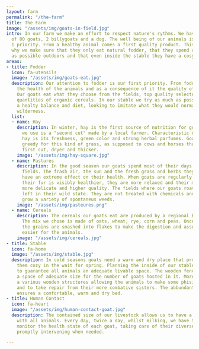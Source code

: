 ```yaml
---
layout: farm
permalink: "/the-farm"
title: The Farm
image: "/assets/img/goats-in-field.jpg"
intro: In our farm we make an effort to respect nature's rythms. We have a livestock
  of 80 goats, 2 billygoats and a dog. The well being of our animals is our number
  1 priority. From a healthy animal comes a first quality product. This is the reason
  why we make sure that they only eat natural fodder, that they spend as much time
  as possible outdoors and that even inside the stable they have a cosy space.
areas:
- title: Fodder
  icon: fa-utensils
  image: "/assets/img/goats-eat.jpg"
  description: Our attention to fodder is our first priority. From fodder depends
    the health of the animals and as a consequence of it the quality of the milk.
    Our goats eat what they choose from the fields, top quality selected hay and small
    quantities of organic cereals. In our stable we try as much as possible to mantain
    a healty balance and diet, looking to imitate what they would normally eat in
    wilderness.
  list:
  - name: Hay
    description: In winter, hay is the first source of nutrition for goats. The hay
      we use is a "second cut" made by a local farmer. Characteristic of second cut
      hay is its freshness, green color and strong herbal parfumes. Goats are extremely
      greedy for this kind of grass, as supposed to cows and horses that prefer the
      first cut, dryer and thicker.
    image: "/assets/img/hay-square.jpg"
  - name: Pastures
    description: In the good season our goats spend most of their days in the open
      fields. The frash air, the sun and the fresh grass and herbs they find around
      have an extreme effect on their health. When goats are regularly in the fields
      their fur is visibly healthier, they are more relaxed and their milk is of a
      more delicate and higher quality. The fields where our goats roam around are
      left in their wild state. They are not treated with chemicals and they only
      grow a variety of spontaneus weeds.
    image: "/assets/img/pasteures.png"
  - name: Cereals
    description: The cereals our goats eat are produced by a regional Bio Land farm.
      The mix we chose is made of oats, wheat, rye, corn and peas. Once harvested,
      the grains are smashed into flakes to make the digestion and assumption of nutritives
      easier for the animals.
    image: "/assets/img/cereals.jpg"
- title: Stable
  icon: fa-home
  image: "/assets/img/stable.jpg"
  description: In cold seasons goats need a warm and dry place that protects and keeps
    them cozy in the wait for spring. Planning the inside of our stable we made sure
    to guarantee all animals an adequate livable space. The wooden fences delimit
    a space of adequate size for the number of goats hosted in it. Moreover, we build
    a various wooden structures allowing the animals to make some phisical excercise
    and to take repair from their more combative sisters. The abbundant use of straw
    ensures a comfortable, warm and dry bed.
- title: Human Contact
  icon: fa-heart
  image: "/assets/img/human-contact-goat.jpg"
  description: The contained size of our livestock allows us to have a direct contact
    with all animals. Every day, twice a day, whilst milking, we have the chance to
    monitor the health state of each goat, taking care of their diverse needs and
    promptly intervening when needed.

---
```

